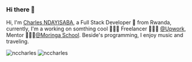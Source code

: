 ### Hi there 👋
Hi, I'm [Charles NDAYISABA](https://nccharles.site), a Full Stack Developer 🚀 from Rwanda, currently, I'm a working on somthing cool 🙍🏽‍♂️ Freelancer 👨🏽‍💻 [@Upwork](https://www.upwork.com/), Mentor 👨🏽‍💼[@Moringa School](https://moringaschool.com). Beside's programming, I enjoy music and traveling.

<img src="https://github-readme-stats.vercel.app/api?username=nccharles&show_icons=true&theme=gotham" alt="nccharles" />
<img src="https://github-readme-stats.vercel.app/api/top-langs/?username=nccharles&show_icons=true&theme=gotham&layout=compact" alt="nccharles" />
